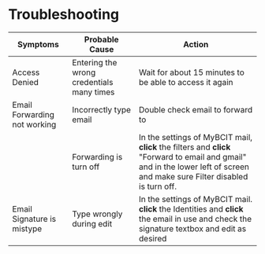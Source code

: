 # Troubleshooting

| Symptoms                          | Probable Cause                                 | Action
| ------------------------------ | -----------------------------------------------|---------------------|
| Access Denied                  | Entering the wrong credentials many times      | Wait for about 15 minutes to be able to access it again   |
| Email Forwarding not working   | Incorrectly type email                         | Double check email to forward to          |
|                                | Forwarding is turn off                         | In the settings of MyBCIT mail, **click** the filters and **click** "Forward to email and gmail"  and in the lower left of screen and make sure Filter                                                    disabled is turn off.         |
| Email Signature is mistype     | Type wrongly during edit                       | In the settings of MyBCIT mail. **click** the Identities and **click** the email in use and check the signature textbox                                                                             and edit as desired       |

